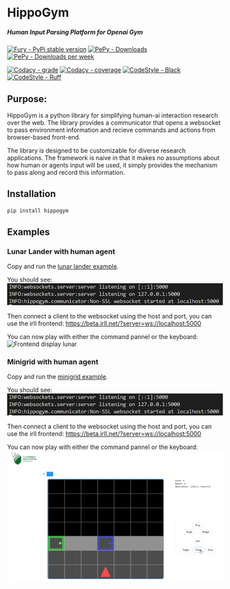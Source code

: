 # HippoGym

##### Human Input Parsing Platform for Openai Gym

[![Fury - PyPi stable version](https://badge.fury.io/py/hippogym.svg)](https://badge.fury.io/py/hippogym)
[![PePy - Downloads](https://static.pepy.tech/badge/hippogym)](https://pepy.tech/project/hippogym)
[![PePy - Downloads per week](https://static.pepy.tech/badge/hippogym/week)](https://pepy.tech/project/hippogym)

[![Codacy - grade](https://app.codacy.com/project/badge/Grade/dcd52445bb314a0798151a2f2bc308f6)](https://www.codacy.com/gh/IRLL/HIPPO_Gym/dashboard?utm_source=github.com&amp;utm_medium=referral&amp;utm_content=IRLL/HIPPO_Gym&amp;utm_campaign=Badge_Grade)
[![Codacy - coverage](https://app.codacy.com/project/badge/Coverage/dcd52445bb314a0798151a2f2bc308f6)](https://www.codacy.com/gh/IRLL/HIPPO_Gym/dashboard?utm_source=github.com&amp;utm_medium=referral&amp;utm_content=IRLL/HIPPO_Gym&amp;utm_campaign=Badge_Coverage)
[![CodeStyle - Black](https://img.shields.io/badge/code%20style-black-000000.svg)](https://github.com/psf/black)
[![CodeStyle - Ruff](https://img.shields.io/endpoint?url=https://raw.githubusercontent.com/charliermarsh/ruff/main/assets/badge/v1.json)](https://github.com/charliermarsh/ruff)

## Purpose:

HippoGym is a python library for simplifying human-ai interaction research over the web.
The library provides a communicator that opens a websocket to pass environment information and recieve commands and actions from browser-based front-end.

The library is designed to be customizable for diverse research applications. The framework is naive in that it makes no assumptions about how human or agents input will be used, it simply provides the mechanism to pass along and record this information.


## Installation

```bash
pip install hippogym
```

## Examples

### Lunar Lander with human agent
Copy and run the [lunar lander example](https://github.com/IRLL/HIPPO_Gym/blob/master/examples/lunar_lander.py).

You should see:
![Backend log success lunar](docs/backend_success_example.png)

Then connect a client to the websocket using the host and port, you can use the irll frontend: https://beta.irll.net/?server=ws://localhost:5000

You can now play with either the command pannel or the keyboard:
![Frontend display lunar](docs/lunar_human_demo.gif)

### Minigrid with human agent
Copy and run the [minigrid example](https://github.com/IRLL/HIPPO_Gym/blob/master/examples/minigrid_example.py).

You should see:
![Backend log success minigrid](docs/backend_success_example.png)

Then connect a client to the websocket using the host and port, you can use the irll frontend: https://beta.irll.net/?server=ws://localhost:5000

You can now play with either the command pannel or the keyboard:
![Frontend display minigrid](docs/minigrid_human_demo.gif)

